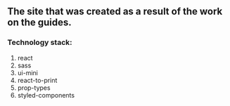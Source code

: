 ## The site that was created as a result of the work on the guides.

### Technology stack:

1. react
2. sass
3. ui-mini
4. react-to-print
5. prop-types
6. styled-components
